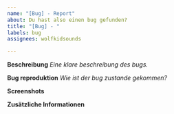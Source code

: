 ```yaml
---
name: "[Bug] - Report"
about: Du hast also einen bug gefunden?
title: "[Bug] - "
labels: bug
assignees: wolfkidsounds

---
```


**Beschreibung**
*Eine klare beschreibung des bugs.*

**Bug reproduktion**
*Wie ist der bug zustande gekommen?*

**Screenshots**

**Zusätzliche Informationen**
